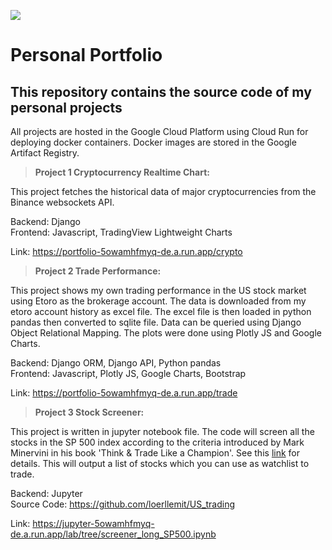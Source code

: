 <a href="https://portfolio-5owamhfmyq-de.a.run.app"><img src="https://img.shields.io/badge/launch-homepage-yellowgreen.svg"/></a>

# Personal Portfolio

## This repository contains the source code of my personal projects

All projects are hosted in the Google Cloud Platform using Cloud Run for deploying docker containers. Docker images are stored in the Google Artifact Registry.

> **Project 1 Cryptocurrency Realtime Chart:**

This project fetches the historical data of major cryptocurrencies from the Binance websockets API.

Backend: Django \
Frontend: Javascript, TradingView Lightweight Charts

Link: https://portfolio-5owamhfmyq-de.a.run.app/crypto

> **Project 2 Trade Performance:**

This project shows my own trading performance in the US stock market using Etoro as the brokerage account. The data is downloaded from my etoro account history as excel file. The excel file is then loaded in python pandas then converted to sqlite file. Data can be queried using Django Object Relational Mapping. The plots were done using Plotly JS and Google Charts.

Backend: Django ORM, Django API, Python pandas \
Frontend: Javascript, Plotly JS, Google Charts, Bootstrap

Link: https://portfolio-5owamhfmyq-de.a.run.app/trade

> **Project 3 Stock Screener:**

This project is written in jupyter notebook file.
The code will screen all the stocks in the SP 500 index according to the criteria introduced by Mark Minervini in his book 'Think & Trade Like a Champion'. See this [link](https://in.tradingview.com/script/88aL78Qh-TwP-Mark-Minervini-Trend-Template-Criteria/) for details. This will output a list of stocks which you can use as watchlist to trade.

Backend: Jupyter \
Source Code: https://github.com/loerllemit/US_trading

Link: https://jupyter-5owamhfmyq-de.a.run.app/lab/tree/screener_long_SP500.ipynb
